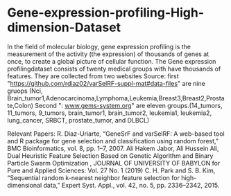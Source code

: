 # Gene-expression-profiling-High-dimension-Dataset
In the field of molecular biology, gene expression profiling is the measurement of the activity (the expression) of thousands of genes at once, to create a global picture of cellular function. The Gene expression profilingdataset consists of twenty medical groups with have thousands of features. They are collected from two websites
Source:
first "https://github.com/rdiaz02/varSelRF-suppl-mat#data-files"  are nine gruops  (Nci, Brain_tumor1,Adenocarcinoma,Lymphoma,Leukemia,Breast3,Breast2,Prostate,Colon)
Second ": www.gems-system.org" are eleven groups.(14_tumors, 11_tumors, 9_tumors, brain_tumor1, brain_tumor2, leukemia1, leukemia2, lung_cancer, SRBCT, prostate_tumor, and DLBCL) 

Relevant Papers:
R. Diaz-Uriarte, “GeneSrF and varSelRF: A web-based tool and R package for gene selection and classification using random forest,” BMC Bioinformatics, vol. 8, pp. 1–7, 2007.
Ali Hakem Jabor, Ali Hussein Ali, Dual Heuristic Feature Selection Based on Genetic Algorithm and Binary Particle Swarm Optimization , JOURNAL OF UNIVERSITY OF BABYLON for Pure and Applied Sciences: Vol. 27 No. 1 (2019)
C. H. Park and S. B. Kim, “Sequential random k-nearest neighbor feature selection for high-dimensional data,” Expert Syst. Appl., vol. 42, no. 5, pp. 2336–2342, 2015.



